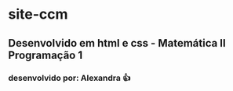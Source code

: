 # site-ccm
## Desenvolvido em html e css - Matemática II Programação 1
### desenvolvido por: Alexandra :thumbsup: